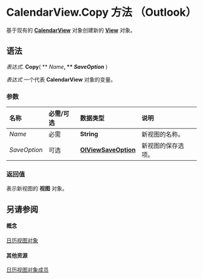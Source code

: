 
# CalendarView.Copy 方法 （Outlook）

基于现有的  **[CalendarView](37e078b9-9fc6-5894-b043-06d7257666a8.md)** 对象创建新的 **[View](41c8d149-9912-1685-4c8b-3c849cc6f1ed.md)** 对象。


## 语法

 _表达式_. **Copy**( ** _Name_**, ** _SaveOption_** )

 _表达式_ 一个代表 **CalendarView** 对象的变量。


### 参数



|**名称**|**必需/可选**|**数据类型**|**说明**|
|:-----|:-----|:-----|:-----|
| _Name_|必需|**String**|新视图的名称。|
| _SaveOption_|可选|**[OlViewSaveOption](c08bab4d-ecdd-a2ac-1cdc-fa910f9585e0.md)**|新视图的保存选项。|

### 返回值

表示新视图的 **视图** 对象。


## 另请参阅


#### 概念


[日历视图对象](37e078b9-9fc6-5894-b043-06d7257666a8.md)
#### 其他资源


[日历视图对象成员](c8ee2de7-d65c-90b2-0d63-5fa584c7c500.md)